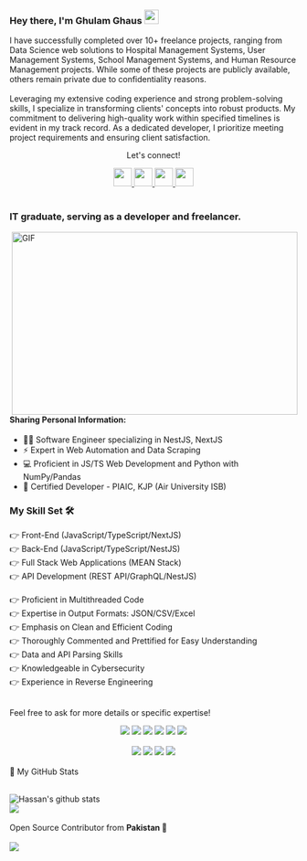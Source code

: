 ### Hey there, I'm Ghulam Ghaus <img src="https://media.giphy.com/media/hvRJCLFzcasrR4ia7z/giphy.gif" height="25px" width="25px">

<p>I have successfully completed over 10+ freelance projects, ranging from Data Science web solutions to Hospital Management Systems, User Management Systems, School Management Systems, and Human Resource Management projects. While some of these projects are publicly available, others remain private due to confidentiality reasons.
</br></br>
Leveraging my extensive coding experience and strong problem-solving skills, I specialize in transforming clients' concepts into robust products. My commitment to delivering high-quality work within specified timelines is evident in my track record. As a dedicated developer, I prioritize meeting project requirements and ensuring client satisfaction.</p>

<div align="center">
<p align="center">Let's connect!</p>

<!-- <a href="https://www.facebook.com/></a> -->

<a href="https://www.linkedin.com/in/ghulam-ghaus-5b4ba9194/">
    <img width="32" height="32" src="https://static-exp1.licdn.com/sc/h/al2o9zrvru7aqj8e1x2rzsrca" />
</a>
<!-- <a href="https://t.me/ghaus266">
    <img width="32" height="32" src="https://telegram.org/favicon.ico?3" />
</a> -->

<a href="mailto:ghulamghaus266@gmail.com">
    <img width="32" height="32" src="https://ssl.gstatic.com/ui/v1/icons/mail/rfr/gmail.ico" />
</a>
<!-- <a href="https://www.instagram.com/ghaus266/">
    <img width="32" height="32" src="https://www.instagram.com/static/images/ico/apple-touch-icon-76x76-precomposed.png/666282be8229.png" />
</a> -->

<a href="https://api.whatsapp.com/send?phone=923067956164">
    <img width="32" height="32" src="https://web.whatsapp.com/favicon-64x64.ico" />
</a>

<!-- <a href="https://www.fiverr.com/ghaus266">
    <img width="32" height="32" src="https://npm-assets.fiverrcdn.com/assets/layout/favicon-32x32.3ac9a80.png" />
</a> -->

<a href="https://www.upwork.com/freelancers/~018e9f6013ee023bf0">
    <img width="32" height="32" src="https://raw.githubusercontent.com/rahneverd/rahneverd/main/upwork.ico" />
</a>
</div>

<br>

### IT graduate, serving as a developer and freelancer.

<img align="right" alt="GIF" src="code.gif" width="500" height="320" />

#### Sharing Personal Information:

- 🙋‍♂️ Software Engineer specializing in NestJS, NextJS
- ⚡ Expert in Web Automation and Data Scraping
- 💻 Proficient in JS/TS Web Development and Python with NumPy/Pandas
- 📑 Certified Developer - PIAIC, KJP (Air University ISB)

### My Skill Set 🛠

👉 Front-End (JavaScript/TypeScript/NextJS)<br>
👉 Back-End (JavaScript/TypeScript/NestJS)<br>
👉 Full Stack Web Applications (MEAN Stack)<br>
👉 API Development (REST API/GraphQL/NestJS)<br>
<br>
👉 Proficient in Multithreaded Code<br>
👉 Expertise in Output Formats: JSON/CSV/Excel<br>
👉 Emphasis on Clean and Efficient Coding<br>
👉 Thoroughly Commented and Prettified for Easy Understanding<br>
👉 Data and API Parsing Skills<br>
👉 Knowledgeable in Cybersecurity<br>
👉 Experience in Reverse Engineering<br>
<br>

Feel free to ask for more details or specific expertise!

<div align="center">
    <img src="https://img.shields.io/badge/JavaScript-F7DF1E?style=for-the-badge&logo=javascript&logoColor=white" />
    <img src="https://img.shields.io/badge/TypeScript-007ACC?style=for-the-badge&logo=typescript&logoColor=white" />
    <img src="https://img.shields.io/badge/Node.js-43853D?style=for-the-badge&logo=node.js&logoColor=white" />
    <img src="https://img.shields.io/badge/Python-3.8-blue?style=for-the-badge&logo=python&logoColor=white" />
    <img src="https://img.shields.io/badge/Puppeteer-40B5A4?style=for-the-badge&logo=puppeteer&logoColor=white" />
    <img src="https://img.shields.io/badge/AngularJS-DD0031?style=for-the-badge&logo=angular&logoColor=white" />
    <br><br>
    <img src="https://img.shields.io/badge/Material--UI-0081CB?style=for-the-badge&logo=mui&logoColor=white" />
    <img src="https://img.shields.io/badge/HTML5-E34F26?style=for-the-badge&logo=html5&logoColor=white" />
    <img src="https://img.shields.io/badge/CSS3-1572B6?style=for-the-badge&logo=css3&logoColor=white" />
    <img src="https://img.shields.io/badge/Sass-CC6699?style=for-the-badge&logo=sass&logoColor=white" />

</div>
<br>
<summary>📝 My GitHub Stats</summary>
<br>

![Hassan's github stats](https://github-readme-stats.vercel.app/api?username=ghaus266&theme=gotham&show_icons=true&include_all_commits=true&)
<br>
<img align="center"  src="https://github-readme-stats.vercel.app/api/top-langs/?username=ghaus266&layout=compact&theme=gotham&count_private=true&include_all_commits=true" />
<br><br>
Open Source Contributor from <b>Pakistan<b> 💚
<br><br>
![](https://visitor-badge.glitch.me/badge?page_id=ghaus266.ghaus266)
<br>
